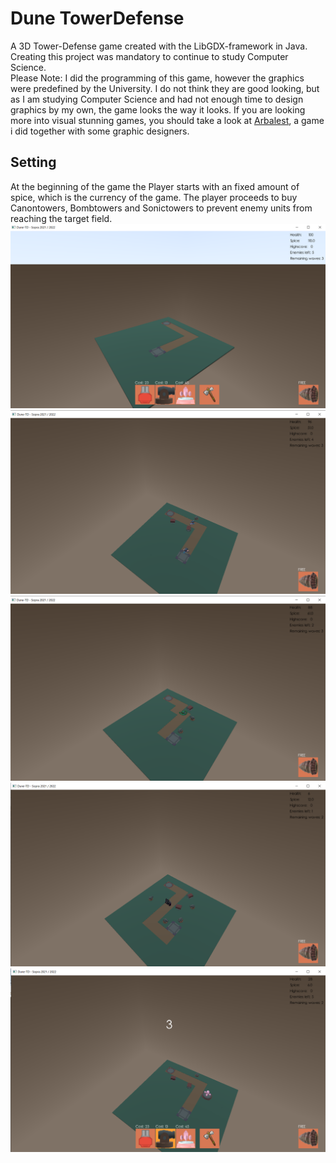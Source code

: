 # Dune TowerDefense
A 3D Tower-Defense game created with the LibGDX-framework in Java. Creating this project was mandatory to continue to study Computer Science.  
Please Note: I did the programming of this game, however the graphics were predefined by the University. I do not think they are good looking, but as I am studying Computer Science and had not enough time to design graphics by my own, the game looks the way it looks. If you are looking more into visual stunning games, you should take a look at [Arbalest](https://github.com/LeverageAlex/Arbalest), a game i did together with some graphic designers.  
## Setting
At the beginning of the game the Player starts with an fixed amount of spice, which is the currency of the game. The player proceeds to buy Canontowers, Bombtowers and Sonictowers to prevent enemy units from reaching the target field.
![attack](assets/openScreen.png)
![attack](assets/enemyAttack.png)
![harvestEnemy](assets/harvestMachine.png)
![BossUnit](assets/endBoss.png)
![BuyMenu](assets/buyMenu.png)
